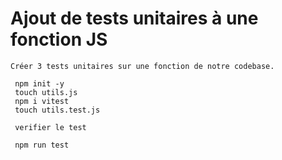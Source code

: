 # Ajout de tests unitaires à une fonction JS

````
Créer 3 tests unitaires sur une fonction de notre codebase.

 npm init -y
 touch utils.js
 npm i vitest
 touch utils.test.js

 verifier le test

 npm run test